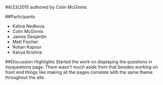 #4/23/2015
authored by Colin McGinnis

##Participants
+ Kalina Nedkova
+ Colin McGinnis
+ James Desjardin
+ Matt Fischer
+ Rohan Kapoor
+ Kavya Krishna

##Discussion Highlights
Started the work on displaying the questions in myquestions page. There wasn't much aside from that besides working on front end things like making all the pages correlate with the same theme throughout the site.